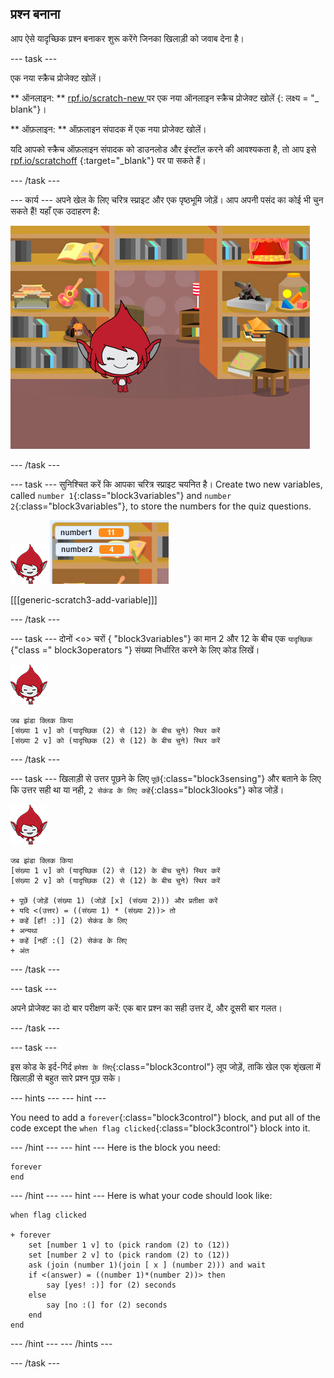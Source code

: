 ## प्रश्न बनाना

आप ऐसे यादृच्छिक प्रश्न बनाकर शुरू करेंगे जिनका खिलाड़ी को जवाब देना है।

\--- task \---

एक नया स्क्रैच प्रोजेक्ट खोलें।

** ऑनलाइन: ** [ rpf.io/scratch-new ](http://rpf.io/scratch-new) पर एक नया ऑनलाइन स्क्रैच प्रोजेक्ट खोलें {: लक्ष्य = "_ blank"}।

** ऑफ़लाइन: ** ऑफ़लाइन संपादक में एक नया प्रोजेक्ट खोलें।

यदि आपको स्क्रैच ऑफ़लाइन संपादक को डाउनलोड और इंस्टॉल करने की आवश्यकता है, तो आप इसे [rpf.io/scratchoff](http://rpf.io/scratchoff) {:target="_blank"} पर पा सकते हैं।

\--- /task \---

\--- कार्य \--- अपने खेल के लिए चरित्र स्प्राइट और एक पृष्ठभूमि जोड़ें। आप अपनी पसंद का कोई भी चुन सकते हैं! यहाँ एक उदाहरण है:

![स्क्रीनशॉट](images/brain-setting.png)

\--- /task \---

\--- task \--- सुनिश्चित करें कि आपका चरित्र स्प्राइट चयनित है। Create two new variables, called `number 1`{:class="block3variables"} and `number 2`{:class="block3variables"}, to store the numbers for the quiz questions.

![स्क्रीनशॉट](images/giga-sprite.png) ![स्क्रीनशॉट](images/brain-variables.png)

[[[generic-scratch3-add-variable]]]

\--- /task \---

\--- task \--- दोनों <०> चरों </code> {<class> "block3variables"} का मान 2 और 12 के बीच एक ` यादृच्छिक ` {"class =" block3operators "} संख्या निर्धारित करने के लिए कोड लिखें।

![स्क्रीनशॉट](images/giga-sprite.png)

```blocks3
जब झंडा क्लिक किया
[संख्या 1 v] को (यादृच्छिक (2) से (12) के बीच चुने) स्थिर करें 
[संख्या 2 v] को (यादृच्छिक (2) से (12) के बीच चुने) स्थिर करें
```

\--- /task \---

\--- task \--- खिलाड़ी से उत्तर पूछने के लिए `पूछें`{:class="block3sensing"} और बताने के लिए कि उत्तर सही था या नही, `2 सेकंड के लिए कहें`{:class="block3looks"} कोड जोड़ें।

![स्क्रीनशॉट](images/giga-sprite.png)

```blocks3
जब झंडा क्लिक किया
[संख्या 1 v] को (यादृच्छिक (2) से (12) के बीच चुने) स्थिर करें 
[संख्या 2 v] को (यादृच्छिक (2) से (12) के बीच चुने) स्थिर करें

+ पूछें (जोड़ें (संख्या 1) (जोड़ें [x] (संख्या 2))) और प्रतीक्षा करें 
+ यदि <(उत्तर) = ((संख्या 1) * (संख्या 2))> तो
+ कहें [हाँ! :)] (2) सेकंड के लिए
+ अन्यथा
+ कहें [नहीं :(] (2) सेकंड के लिए
+ अंत
```

\--- /task \---

\--- task \---

अपने प्रोजेक्ट का दो बार परीक्षण करें: एक बार प्रश्न का सही उत्तर दें, और दूसरी बार गलत।

\--- /task \---

\--- task \---

इस कोड के इर्द-गिर्द `हमेशा के लिए`{:class="block3control"} लूप जोड़ें, ताकि खेल एक शृंखला में खिलाड़ी से बहुत सारे प्रश्न पूछ सके।

\--- hints \--- \--- hint \---

You need to add a `forever`{:class="block3control"} block, and put all of the code except the `when flag clicked`{:class="block3control"} block into it.

\--- /hint \--- \--- hint \--- Here is the block you need:

```blocks3
forever
end
```

\--- /hint \--- \--- hint \--- Here is what your code should look like:

```blocks3
when flag clicked

+ forever
    set [number 1 v] to (pick random (2) to (12))
    set [number 2 v] to (pick random (2) to (12))
    ask (join (number 1)(join [ x ] (number 2))) and wait
    if <(answer) = ((number 1)*(number 2))> then
        say [yes! :)] for (2) seconds
    else
        say [no :(] for (2) seconds
    end
end
```

\--- /hint \--- \--- /hints \---

\--- /task \---